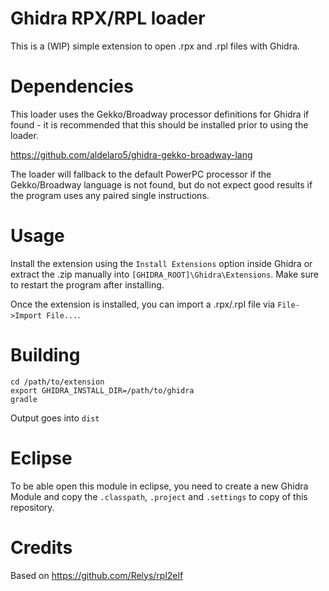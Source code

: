 # Ghidra RPX/RPL loader

This is a (WIP) simple extension to open .rpx and .rpl files with Ghidra.

# Dependencies

This loader uses the Gekko/Broadway processor definitions for Ghidra if found - it is recommended that this should be installed prior to using the loader.

https://github.com/aldelaro5/ghidra-gekko-broadway-lang

The loader will fallback to the default PowerPC processor if the Gekko/Broadway language is not found, but do not expect good results if the program uses any paired single instructions.

# Usage

Install the extension using the `Install Extensions` option inside Ghidra or extract the .zip manually into `[GHIDRA_ROOT]\Ghidra\Extensions`. Make sure to restart the program after installing.

Once the extension is installed, you can import a .rpx/.rpl file via `File->Import File...`.

# Building

```
cd /path/to/extension
export GHIDRA_INSTALL_DIR=/path/to/ghidra 
gradle 
```

Output goes into `dist`

# Eclipse

To be able open this module in eclipse, you need to create a new Ghidra Module and copy the `.classpath`, `.project` and `.settings` to copy of this repository.

# Credits

Based on https://github.com/Relys/rpl2elf